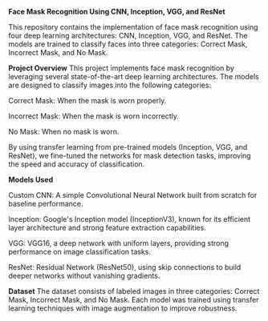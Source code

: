 **Face Mask Recognition Using CNN, Inception, VGG, and ResNet**

This repository contains the implementation of face mask recognition using four deep learning architectures: CNN, Inception, VGG, and ResNet.
The models are trained to classify faces into three categories: Correct Mask, Incorrect Mask, and No Mask. 

**Project Overview**
This project implements face mask recognition by leveraging several state-of-the-art deep learning architectures. The models are designed to classify images into the following categories:

Correct Mask: When the mask is worn properly.

Incorrect Mask: When the mask is worn incorrectly.

No Mask: When no mask is worn.

By using transfer learning from pre-trained models (Inception, VGG, and ResNet), we fine-tuned the networks for mask detection tasks, improving the speed and accuracy of classification.

**Models Used**

Custom CNN: A simple Convolutional Neural Network built from scratch for baseline performance.

Inception: Google's Inception model (InceptionV3), known for its efficient layer architecture and strong feature extraction capabilities.

VGG: VGG16, a deep network with uniform layers, providing strong performance on image classification tasks.

ResNet: Residual Network (ResNet50), using skip connections to build deeper networks without vanishing gradients.

**Dataset**
The dataset consists of labeled images in three categories: Correct Mask, Incorrect Mask, and No Mask.
Each model was trained using transfer learning techniques with image augmentation to improve robustness.
